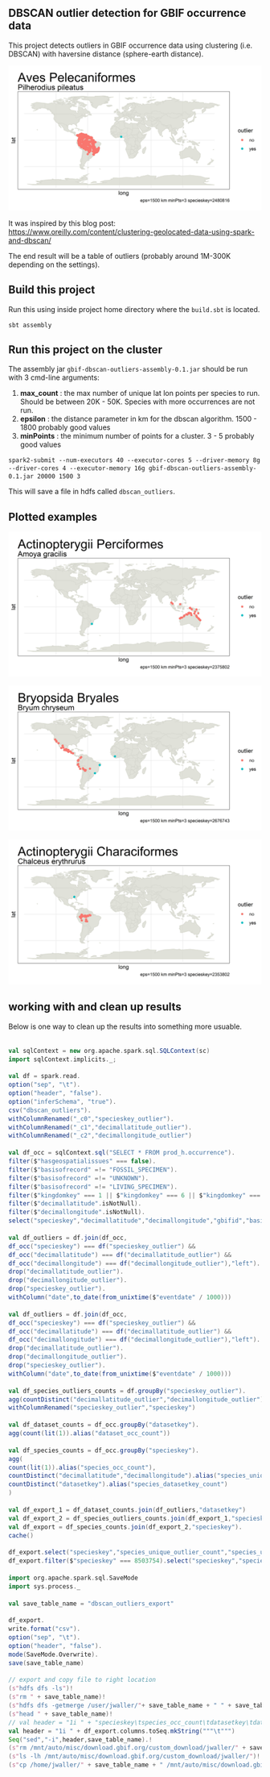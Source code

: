 
## DBSCAN outlier detection for GBIF occurrence data

This project detects outliers in GBIF occurrence data using clustering (i.e. DBSCAN) with haversine distance (sphere-earth distance).  

![](https://raw.githubusercontent.com/jhnwllr/gbif-dbscan-outliers/master/image_examples/Pilherodius%20pileatus.jpg)

It was inspired by this blog post: https://www.oreilly.com/content/clustering-geolocated-data-using-spark-and-dbscan/

The end result will be a table of outliers (probably around 1M-300K depending on the settings).

## Build this project

Run this using inside project home directory where the `build.sbt` is located. 

```
sbt assembly 
```

## Run this project on the cluster 

The assembly jar `gbif-dbscan-outliers-assembly-0.1.jar` should be run with 3 cmd-line arguments: 

1. **max_count** : the max number of unique lat lon points per species to run. Should be between 20K - 50K. Species with more occurrences are not run. 
2. **epsilon** : the distance parameter in km for the dbscan algorithm. 1500 - 1800 probably good values
3. **minPoints** : the minimum number of points for a cluster. 3 - 5 probably good values

```
spark2-submit --num-executors 40 --executor-cores 5 --driver-memory 8g --driver-cores 4 --executor-memory 16g gbif-dbscan-outliers-assembly-0.1.jar 20000 1500 3
```

This will save a file in hdfs called `dbscan_outliers`. 

## Plotted examples 

![](https://raw.githubusercontent.com/jhnwllr/gbif-dbscan-outliers/master/image_examples/Amoya%20gracilis.jpg)

![](https://raw.githubusercontent.com/jhnwllr/gbif-dbscan-outliers/master/image_examples/Bryum%20chryseum.jpg)

![](https://raw.githubusercontent.com/jhnwllr/gbif-dbscan-outliers/master/image_examples/Chalceus%20erythrurus.jpg)



## working with and clean up results 

Below is one way to clean up the results into something more usuable. 

```scala

val sqlContext = new org.apache.spark.sql.SQLContext(sc)
import sqlContext.implicits._;

val df = spark.read.
option("sep", "\t").
option("header", "false").
option("inferSchema", "true").
csv("dbscan_outliers"). 
withColumnRenamed("_c0","specieskey_outlier").
withColumnRenamed("_c1","decimallatitude_outlier").
withColumnRenamed("_c2","decimallongitude_outlier")

val df_occ = sqlContext.sql("SELECT * FROM prod_h.occurrence").
filter($"hasgeospatialissues" === false).
filter($"basisofrecord" =!= "FOSSIL_SPECIMEN").
filter($"basisofrecord" =!= "UNKNOWN").
filter($"basisofrecord" =!= "LIVING_SPECIMEN"). 
filter($"kingdomkey" === 1 || $"kingdomkey" === 6 || $"kingdomkey" === 5). 
filter($"decimallatitude".isNotNull).
filter($"decimallongitude".isNotNull).
select("specieskey","decimallatitude","decimallongitude","gbifid","basisofrecord","datasetkey","kingdom","class","kingdomkey","classkey","eventdate","datasetname")

val df_outliers = df.join(df_occ, 
df_occ("specieskey") === df("specieskey_outlier") &&
df_occ("decimallatitude") === df("decimallatitude_outlier") && 
df_occ("decimallongitude") === df("decimallongitude_outlier"),"left").
drop("decimallatitude_outlier").
drop("decimallongitude_outlier").
drop("specieskey_outlier").
withColumn("date",to_date(from_unixtime($"eventdate" / 1000)))

val df_outliers = df.join(df_occ, 
df_occ("specieskey") === df("specieskey_outlier") &&
df_occ("decimallatitude") === df("decimallatitude_outlier") && 
df_occ("decimallongitude") === df("decimallongitude_outlier"),"left").
drop("decimallatitude_outlier").
drop("decimallongitude_outlier").
drop("specieskey_outlier").
withColumn("date",to_date(from_unixtime($"eventdate" / 1000)))

val df_species_outliers_counts = df.groupBy("specieskey_outlier").
agg(countDistinct("decimallatitude_outlier","decimallongitude_outlier").alias("species_unique_outlier_count")).
withColumnRenamed("specieskey_outlier","specieskey")

val df_dataset_counts = df_occ.groupBy("datasetkey").
agg(count(lit(1)).alias("dataset_occ_count"))

val df_species_counts = df_occ.groupBy("specieskey").
agg(
count(lit(1)).alias("species_occ_count"),
countDistinct("decimallatitude","decimallongitude").alias("species_unique_occ_count"),
countDistinct("datasetkey").alias("species_datasetkey_count")
)

val df_export_1 = df_dataset_counts.join(df_outliers,"datasetkey")
val df_export_2 = df_species_outliers_counts.join(df_export_1,"specieskey")
val df_export = df_species_counts.join(df_export_2,"specieskey").
cache()

df_export.select("specieskey","species_unique_outlier_count","species_unique_occ_count").show()
df_export.filter($"specieskey" === 8503754).select("specieskey","species_unique_outlier_count","species_unique_occ_count").show()

import org.apache.spark.sql.SaveMode
import sys.process._

val save_table_name = "dbscan_outliers_export"

df_export.
write.format("csv").
option("sep", "\t").
option("header", "false").
mode(SaveMode.Overwrite).
save(save_table_name)

// export and copy file to right location 
(s"hdfs dfs -ls")!
(s"rm " + save_table_name)!
(s"hdfs dfs -getmerge /user/jwaller/"+ save_table_name + " " + save_table_name)!
(s"head " + save_table_name)!
// val header = "1i " + "specieskey\tspecies_occ_count\tdatasetkey\tdataset_occ_count\tdecimallatitude\tdecimallongitude\tgbifid\tbasisofrecord\tkingdom\tclass\tkingdomkey\tclasskey\teventdate\tdatasetname\tdate"
val header = "1i " + df_export.columns.toSeq.mkString("""\t""")
Seq("sed","-i",header,save_table_name).!
(s"rm /mnt/auto/misc/download.gbif.org/custom_download/jwaller/" + save_table_name)!
(s"ls -lh /mnt/auto/misc/download.gbif.org/custom_download/jwaller/")!
(s"cp /home/jwaller/" + save_table_name + " /mnt/auto/misc/download.gbif.org/custom_download/jwaller/" + save_table_name)!

```





